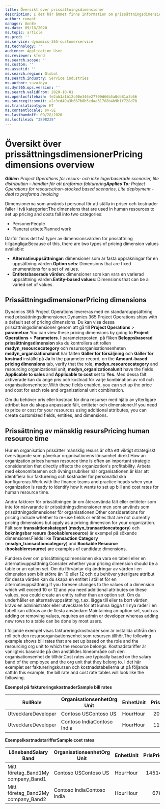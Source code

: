 ```yaml
---
title: Översikt över prissättningsdimensioner
description: I det här ämnet finns information om prissättningsdimensioner i Dynamics 365 Project Operations.
author: rumant
manager: AnnBe
ms.date: 09/18/2020
ms.topic: article
ms.prod: ''
ms.service: dynamics-365-customerservice
ms.technology: ''
audience: Application User
ms.reviewer: kfend
ms.search.scope: ''
ms.custom: ''
ms.assetid: ''
ms.search.region: Global
ms.search.industry: Service industries
ms.author: suvaidya
ms.dyn365.ops.version: ''
ms.search.validFrom: 2020-10-01
ms.openlocfilehash: fe2ab3a1b12c00e346e27709d66b5a0cb81a3b56
ms.sourcegitcommit: a2c3cd49a3b667b8b5edaa31788b4b9b1f728d78
ms.translationtype: HT
ms.contentlocale: sv-SE
ms.lasthandoff: 09/28/2020
ms.locfileid: "3898238"
---
```

# <a name="pricing-dimensions-overview"></a><span data-ttu-id="8c831-103">Översikt över prissättningsdimensioner</span><span class="sxs-lookup"><span data-stu-id="8c831-103">Pricing dimensions overview</span></span>

<span data-ttu-id="8c831-104">_**Gäller:** Project Operations för resurs- och icke lagerbaserade scenarier, lite distribution – handlar för att proforma-fakturering_</span><span class="sxs-lookup"><span data-stu-id="8c831-104">_**Applies To:** Project Operations for resource/non-stocked based scenarios, Lite deployment - deal to proforma invoicing_</span></span>

<span data-ttu-id="8c831-105">Dimensionerna som används i personal för att ställa in priser och kostnader faller i två kategorier:</span><span class="sxs-lookup"><span data-stu-id="8c831-105">The dimensions that are used in human resources to set up pricing and costs fall into two categories:</span></span>

- <span data-ttu-id="8c831-106">Personer</span><span class="sxs-lookup"><span data-stu-id="8c831-106">People</span></span>
- <span data-ttu-id="8c831-107">Planerat arbete</span><span class="sxs-lookup"><span data-stu-id="8c831-107">Planned work</span></span>

<span data-ttu-id="8c831-108">Därför finns det två typer av dimensionsvärden för prissättning tillgängliga:</span><span class="sxs-lookup"><span data-stu-id="8c831-108">Because of this, there are two types of pricing dimension values available:</span></span>

- <span data-ttu-id="8c831-109">**Alternativuppsättningar**: dimensioner som är fasta uppräkningar för en uppsättning värden.</span><span class="sxs-lookup"><span data-stu-id="8c831-109">**Option sets**: Dimensions that are fixed enumerations for a set of values.</span></span>
- <span data-ttu-id="8c831-110">**Entitetsbaserade värden**: dimensioner som kan vara en varierad uppsättning värden.</span><span class="sxs-lookup"><span data-stu-id="8c831-110">**Entity-based values**: Dimensions that can be a varied set of values.</span></span>

## <a name="pricing-dimensions"></a><span data-ttu-id="8c831-111">Prissättningsdimensioner</span><span class="sxs-lookup"><span data-stu-id="8c831-111">Pricing dimensions</span></span>

<span data-ttu-id="8c831-112">Dynamics 365 Project Operations levereras med en standarduppsättning med prissättningsdimensioner.</span><span class="sxs-lookup"><span data-stu-id="8c831-112">Dynamics 365 Project Operations ships with a default set of pricing dimensions.</span></span> <span data-ttu-id="8c831-113">Du kan visa dessa prissättningsdimensioner genom att gå till **Project Operations** > **parametrar**.</span><span class="sxs-lookup"><span data-stu-id="8c831-113">You can view these pricing dimensions by going to **Project Operations** > **Parameters**.</span></span> <span data-ttu-id="8c831-114">I parameterposten, på fliken **Beloppsbaserad prissättningsdimension** ska du kontrollera att rollen **msdyn_resourcecategory** och resursorganisationsenheten **msdyn_organizationalunit** har fälten **Gäller för försäljning** och **Gäller för kostnad** inställd på **Ja**.</span><span class="sxs-lookup"><span data-stu-id="8c831-114">In the parameter record, on the **Amount-based pricing dimensions** tab, verify that the role, **msdyn_resourcecategory** and resourcing organizational unit, **msdyn_organizationalunit** have the fields **Applicable to sales** and **Applicable to cost** set to **Yes**.</span></span> <span data-ttu-id="8c831-115">Med dessa fält aktiverade kan du ange pris och kostnad för varje kombination av roll och organisationsenheter.</span><span class="sxs-lookup"><span data-stu-id="8c831-115">With these fields enabled, you can set up the price and cost for each role and organizational unit combination.</span></span>

<span data-ttu-id="8c831-116">Om du behöver pris eller kostnad för dina resurser med hjälp av ytterligare attribut kan du skapa anpassade fält, entiteter och dimensioner.</span><span class="sxs-lookup"><span data-stu-id="8c831-116">If you need to price or cost for your resources using additional attributes, you can create customized fields, entities, and dimensions.</span></span>

## <a name="pricing-human-resource-time"></a><span data-ttu-id="8c831-117">Prissättning av mänsklig resurs</span><span class="sxs-lookup"><span data-stu-id="8c831-117">Pricing human resource time</span></span>
<span data-ttu-id="8c831-118">Hur en organisation prissätter mänsklig resurs är ofta ett viktigt strategiskt övervägande som påverkar organisationens lönsamhet direkt.</span><span class="sxs-lookup"><span data-stu-id="8c831-118">How an organization prices human resource time is often an important strategic consideration that directly affects the organization's profitability.</span></span> <span data-ttu-id="8c831-119">Arbeta med ekonomiteamen och övningsrubriker när organisationen är klar att identifiera hur fakturering och kostnader för personaltid ska konfigureras.</span><span class="sxs-lookup"><span data-stu-id="8c831-119">Work with the finance teams and practice heads when your organization is ready to identify how it wants to set up bill and cost rates for human resource time.</span></span>

<span data-ttu-id="8c831-120">Andra faktorer för prissättningen är om återanvända fält eller entiteter som inte för närvarande är prissättningsdimensioner men som används som prissättningsdimensioner för organisationen.</span><span class="sxs-lookup"><span data-stu-id="8c831-120">Other considerations for pricing include whether to re-use fields or entities that are not currently pricing dimensions but apply as a pricing dimension for your organization.</span></span> <span data-ttu-id="8c831-121">Fält som **transaktionskategori** (**msdyn_transactioncategory**) och **bokningsbar resurs** (**bookableresource**) är exempel på sökande dimensioner.</span><span class="sxs-lookup"><span data-stu-id="8c831-121">Fields like **Transaction Category** (**msdyn_transactioncategory**) and **Bookable Resource** (**bookableresource**) are examples of candidate dimensions.</span></span> 

<span data-ttu-id="8c831-122">Fundera över om prissättningsdimensionen ska vara en tabell eller en alternativuppsättning.</span><span class="sxs-lookup"><span data-stu-id="8c831-122">Consider whether your pricing dimension should be a table or an option set.</span></span> <span data-ttu-id="8c831-123">Om du förväntar dig ändringar av värden i en dimension som blir större än 10 eller 12 och du behöver ytterligare attribut för dessa värden kan du skapa en entitet i stället för en alternativuppsättning.</span><span class="sxs-lookup"><span data-stu-id="8c831-123">If you foresee changes to the values of a dimension which will exceed 10 or 12 and you need additional attributes on these values, you could create an entity rather than an option set.</span></span> <span data-ttu-id="8c831-124">Om du underhåller en alternativuppsättning, t.ex. lägga till eller ta bort värden, krävs en administratör eller utvecklare för att kunna lägga till nya rader i en tabell kan utföras av de flesta användare.</span><span class="sxs-lookup"><span data-stu-id="8c831-124">Maintaining an option set, such as adding or removing values, requires an admin or developer whereas adding new rows to a table can be done by most users.</span></span>

<span data-ttu-id="8c831-125">I följande exempel visas faktureringskostnader som är inställda utifrån den roll och den resursorganisationsenhet som resursen tillhör.</span><span class="sxs-lookup"><span data-stu-id="8c831-125">The following example shows bill rates that are set up based on the role and the resourcing org unit to which the resource belongs.</span></span> <span data-ttu-id="8c831-126">Kostnadstariffer är vanligtvis baserade på den anställdes löneområde och den organisationsenhet de tillhör.</span><span class="sxs-lookup"><span data-stu-id="8c831-126">Cost rates are typically based on the salary band of the employee and the org unit that they belong to.</span></span> <span data-ttu-id="8c831-127">I det här exemplet ser faktureringskursen och kostnadstabellerna ut på följande sätt:</span><span class="sxs-lookup"><span data-stu-id="8c831-127">In this example, the bill rate and cost rate tables will look like the following.</span></span>

<span data-ttu-id="8c831-128">**Exempel på faktureringskostnader**</span><span class="sxs-lookup"><span data-stu-id="8c831-128">**Sample bill rates**</span></span>

| <span data-ttu-id="8c831-129">Roll</span><span class="sxs-lookup"><span data-stu-id="8c831-129">Role</span></span>        | <span data-ttu-id="8c831-130">Organisationsenhet</span><span class="sxs-lookup"><span data-stu-id="8c831-130">Org Unit</span></span>    |<span data-ttu-id="8c831-131">Enhet</span><span class="sxs-lookup"><span data-stu-id="8c831-131">Unit</span></span>      |<span data-ttu-id="8c831-132">Pris</span><span class="sxs-lookup"><span data-stu-id="8c831-132">Price</span></span>      |<span data-ttu-id="8c831-133">Valuta</span><span class="sxs-lookup"><span data-stu-id="8c831-133">Currency</span></span>  |
| ------------|-------------|----------|----------:|----------|
| <span data-ttu-id="8c831-134">Utvecklare</span><span class="sxs-lookup"><span data-stu-id="8c831-134">Developer</span></span>   | <span data-ttu-id="8c831-135">Contoso US</span><span class="sxs-lookup"><span data-stu-id="8c831-135">Contoso US</span></span>  |<span data-ttu-id="8c831-136">Hour</span><span class="sxs-lookup"><span data-stu-id="8c831-136">Hour</span></span> | <span data-ttu-id="8c831-137">200</span><span class="sxs-lookup"><span data-stu-id="8c831-137">200</span></span>|<span data-ttu-id="8c831-138">USD</span><span class="sxs-lookup"><span data-stu-id="8c831-138">USD</span></span>     |
| <span data-ttu-id="8c831-139">Utvecklare</span><span class="sxs-lookup"><span data-stu-id="8c831-139">Developer</span></span>   | <span data-ttu-id="8c831-140">Contoso India</span><span class="sxs-lookup"><span data-stu-id="8c831-140">Contoso India</span></span> |<span data-ttu-id="8c831-141">Hour</span><span class="sxs-lookup"><span data-stu-id="8c831-141">Hour</span></span>|   <span data-ttu-id="8c831-142">112</span><span class="sxs-lookup"><span data-stu-id="8c831-142">112</span></span>|<span data-ttu-id="8c831-143">USD</span><span class="sxs-lookup"><span data-stu-id="8c831-143">USD</span></span>     |


<span data-ttu-id="8c831-144">**Exempelkostnadstariffer**</span><span class="sxs-lookup"><span data-stu-id="8c831-144">**Sample cost rates**</span></span>

| <span data-ttu-id="8c831-145">Löneband</span><span class="sxs-lookup"><span data-stu-id="8c831-145">Salary Band</span></span>     | <span data-ttu-id="8c831-146">Organisationsenhet</span><span class="sxs-lookup"><span data-stu-id="8c831-146">Org Unit</span></span>    |<span data-ttu-id="8c831-147">Enhet</span><span class="sxs-lookup"><span data-stu-id="8c831-147">Unit</span></span>      |<span data-ttu-id="8c831-148">Pris</span><span class="sxs-lookup"><span data-stu-id="8c831-148">Price</span></span>      |<span data-ttu-id="8c831-149">Valuta</span><span class="sxs-lookup"><span data-stu-id="8c831-149">Currency</span></span>  |
| ----------------|-------------|----------|----------:|----------|
| <span data-ttu-id="8c831-150">Mitt företag_Band1</span><span class="sxs-lookup"><span data-stu-id="8c831-150">My company_Band1</span></span> | <span data-ttu-id="8c831-151">Contoso US</span><span class="sxs-lookup"><span data-stu-id="8c831-151">Contoso US</span></span>  |<span data-ttu-id="8c831-152">Hour</span><span class="sxs-lookup"><span data-stu-id="8c831-152">Hour</span></span> | <span data-ttu-id="8c831-153">145</span><span class="sxs-lookup"><span data-stu-id="8c831-153">145</span></span>|<span data-ttu-id="8c831-154">USD</span><span class="sxs-lookup"><span data-stu-id="8c831-154">USD</span></span>     |
| <span data-ttu-id="8c831-155">Mitt företag_Band2</span><span class="sxs-lookup"><span data-stu-id="8c831-155">My company_Band2</span></span> | <span data-ttu-id="8c831-156">Contoso India</span><span class="sxs-lookup"><span data-stu-id="8c831-156">Contoso India</span></span> |<span data-ttu-id="8c831-157">Hour</span><span class="sxs-lookup"><span data-stu-id="8c831-157">Hour</span></span>|   <span data-ttu-id="8c831-158">67</span><span class="sxs-lookup"><span data-stu-id="8c831-158">67</span></span>|<span data-ttu-id="8c831-159">USD</span><span class="sxs-lookup"><span data-stu-id="8c831-159">USD</span></span>     |
